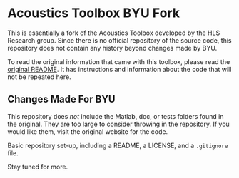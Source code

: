 # Acoustics Toolbox BYU Fork

This is essentially a fork of the Acoustics Toolbox developed by the HLS Research group.
Since there is no official repository of the source code, this repository does
not contain any history beyond changes made by BYU.

To read the original information that came with this toolbox, please read
the [original README](README_orig.md). It has instructions and information about the
code that will not be repeated here.

## Changes Made For BYU

This repository does *not* include the Matlab, doc, or tests folders found in the
original. They are too large to consider throwing in the repository. If you would like them,
visit the original website for the code.

Basic repository set-up, including a README, a LICENSE, and a `.gitignore` file.

Stay tuned for more.